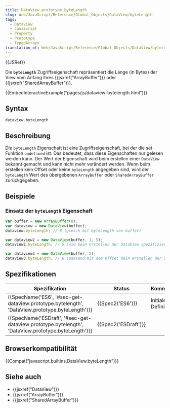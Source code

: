 ```yaml
---
title: DataView.prototype.byteLength
slug: Web/JavaScript/Reference/Global_Objects/DataView/byteLength
tags:
  - DataView
  - JavaScript
  - Property
  - Prototype
  - TypedArrays
translation_of: Web/JavaScript/Reference/Global_Objects/DataView/byteLength
---
```

{{JSRef}}

Die **`byteLength`** Zugriffseigenschaft repräsentiert die Länge (in Bytes) der View vom Anfang ihres {{jsxref("ArrayBuffer")}} oder {{jsxref("SharedArrayBuffer")}}.

{{EmbedInteractiveExample("pages/js/dataview-bytelength.html")}}

## Syntax

    dataview.byteLength

## Beschreibung

Die `byteLength` Eigenschaft ist eine Zugriffseigenschaft, bei der die set Funktion `undefined` ist. Das bedeutet, dass diese Eigenschaften nur gelesen werden kann. Der Wert der Eigenschaft wird beim erstellen einer `DataView` bekannt gemacht und kann nicht mehr verändert werden. Wenn beim erstellen kein Offset oder keine `byteLength` angegeben sind, wird der `byteLength` Wert des übergebenen `ArrayBuffer` oder `SharedArrayBuffer` zurückgegeben.

## Beispiele

### Einsatz der `byteLength` Eigenschaft

```js
var buffer = new ArrayBuffer(8);
var dataview = new DataView(buffer);
dataview.byteLength; // 8 (gleich mit byteLength von buffer)

var dataview2 = new DataView(buffer, 1, 5);
dataview2.byteLength; // 5 (wie beim erstellen der DataView spezifiziert)

var dataview3 = new DataView(buffer, 2);
dataview3.byteLength; // 6 (passend mit dem Offset beim erstellen der DataView)
```

## Spezifikationen

| Spezifikation                                                                                                                        | Status                       | Kommentar            |
| ------------------------------------------------------------------------------------------------------------------------------------ | ---------------------------- | -------------------- |
| {{SpecName('ES6', '#sec-get-dataview.prototype.bytelength', 'DataView.prototype.byteLength')}}         | {{Spec2('ES6')}}         | Initiale Definition. |
| {{SpecName('ESDraft', '#sec-get-dataview.prototype.bytelength', 'DataView.prototype.byteLength')}} | {{Spec2('ESDraft')}} |                      |

## Browserkompatibilität

{{Compat("javascript.builtins.DataView.byteLength")}}

## Siehe auch

- {{jsxref("DataView")}}
- {{jsxref("ArrayBuffer")}}
- {{jsxref("SharedArrayBuffer")}}

